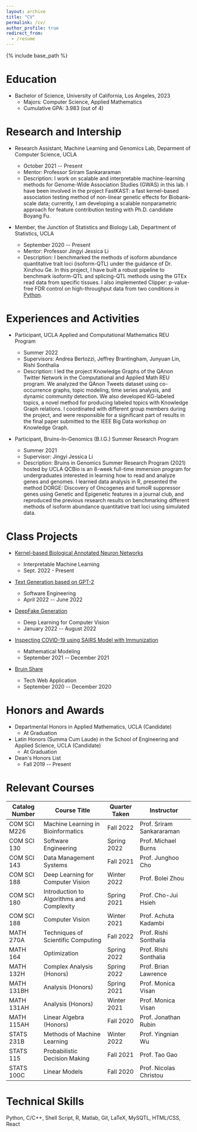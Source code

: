 ```yaml
---
layout: archive
title: "CV"
permalink: /cv/
author_profile: true
redirect_from:
  - /resume
---
```


{% include base_path %}

Education
======
* Bachelor of Science, University of California, Los Angeles, 2023
  * Majors: Computer Science, Applied Mathematics
  * Cumulative GPA: 3.983 (out of 4)


Research and Intership
======
* Research Assistant, Machine Learning and Genomics Lab, Deparment of Computer Science, UCLA
  * October 2021 -- Present
  * Mentor: Professor Sriram Sankararaman
  * Description: I work on scalable and interpretable machine-learning methods for Genome-Wide Association Studies (GWAS) in this lab. I have been involved in the project FastKAST: a fast kernel-based association testing method of non-linear genetic effects for Biobank-scale data; currently, I am developing a scalable nonparametric approach for feature contribution testing with Ph.D. candidate Boyang Fu.

* Member, the Junction of Statistics and Biology Lab, Department of Statistics, UCLA
  * September 2020 -- Present
  * Mentor: Professor Jingyi Jessica Li
  * Description: I benchmarked the methods of isoform abundance quantitative trait loci (isoform-QTL) under the guidance of Dr. Xinzhou Ge. In this project, I have built a robust pipeline to benchmark isoform-QTL and splicing-QTL methods using the GTEx read data from specific tissues. I also implemented Clipper: p-value-free FDR control on high-throughput data from two conditions in [Python](https://github.com/JSB-UCLA/Clipper-Python). 
  
Experiences and Activities
======
* Participant, UCLA Applied and Computational Mathematics REU Program
  * Summer 2022
  * Supervisors: Andrea Bertozzi, Jeffrey Brantingham, Junyuan Lin, Rishi Sonthalia
  * Description: I led the project Knowledge Graphs of the QAnon Twitter Network in the Computational and Applied Math REU program. We analyzed the QAnon Tweets dataset using co-occurrence graphs, topic modeling, time series analysis, and dynamic community detection. We also developed KG-labeled topics, a novel method for producing labeled topics with Knowledge Graph relations. I coordinated with different group members during the project, and were responsible for a significant part of results in the final paper submitted to the IEEE Big Data workshop on Knowledge Graph.
  
* Participant, Bruins-In-Genomics (B.I.G.) Summer Research Program
  * Summer 2021
  * Supervisor: Jingyi Jessica Li
  * Description: Bruins in Genomics Summer Research Program (2021) hosted by UCLA QCBio is an 8-week full-time immersion program for undergraduates interested in learning how to read and analyze genes and genomes. I learned data analysis in R, presented the method DORGE: Discovery of Oncogenes and tumoR suppressor genes using Genetic and Epigenetic features in a journal club, and reproduced the previous research results on benchmarking different methods of isoform abundance quantitative trait loci using simulated data.


Class Projects
======
* [Kernel-based Biological Annotated Neuron Networks](https://github.com/Zhengtong-Liu/CS-M226-Project)
  * Interpretable Machine Learning
  * Sept. 2022 - Present

* [Text Generation based on GPT-2](https://github.com/Dadaism6/UCLA-CS130-Googolplex)
  * Software Engineering
  * April 2022 -- June 2022

* [DeepFake Generation](https://ucladeepvision.github.io/CS188-Projects-2022Winter/2022/03/17/team08-DeepFakeGeneration.html)
  * Deep Learning for Computer Vision
  * January 2022 -- August 2022

* [Inspecting COVID-19 using SAIRS Model with Immunization](https://drive.google.com/file/d/16pdN7hStzaz_r-DkLiNNJmpCYBTp7bEM/view?usp=sharing)
  * Mathematical Modeling
  * September 2021 -- December 2021

* [Bruin Share](https://github.com/Tristan816la/Bruin-Share-Frontend)
  * Tech Web Application
  * September 2020 -- December 2020


Honors and Awards
======
* Departmental Honors in Applied Mathematics, UCLA (Candidate)
  * At Graduation
* Latin Honors (Summa Cum Laude) in the School of Engineering and Applied Science, UCLA (Candidate)
  * At Graduation
* Dean's Honors List
  * Fall 2019 -- Present

Relevant Courses
======

| Catalog Number   |  Course Title  | Quarter Taken |  Instructor   |
| --------------   |  ------------  | ------------- | ------------- |
|  COM SCI M226  |  Machine Learning in Bioinformatics  |  Fall 2022    |  Prof. Sriram Sankararaman          |
|  COM SCI 130   |  Software Engineering                |  Spring 2022  |  Prof. Michael Burns  |
|  COM SCI 143   |  Data Management Systems             |  Fall 2021    |  Prof. Junghoo Cho  |
|  COM SCI 188   |  Deep Learning for Computer Vision   |  Winter 2022  |  Prof. Bolei Zhou  |
|  COM SCI 180   |  Introduction to Algorithms and Complexity |  Spring 2021  |  Prof. Cho-Jui Hsieh    |
|  COM SCI 188   |  Computer Vision                     |  Winter 2021  |  Prof. Achuta Kadambi  |
|  MATH 270A     |  Techniques of Scientific Computing  |  Fall 2022    |  Prof. Rishi Sonthalia |
|  MATH 164      |  Optimization                        |  Spring 2022  |  Prof. RIshi Sonthalia |
|  MATH 132H     |  Complex Analysis (Honors)           |  Spring 2022  |  Prof. Brian Lawrence  |
|  MATH 131BH    |  Analysis (Honors)                   |  Spring 2021  |  Prof. Monica Visan    |
|  MATH 131AH    |  Analysis (Honors)                   |  Winter 2021  |  Prof. Monica Visan    |
|  MATH 115AH    |  Linear Algebra (Honors)             |  Fall 2020    |  Prof. Jonathan Rubin  |
|  STATS 231B    |  Methods of Machine Learning         |  Winter 2022  |  Prof. Yingnian Wu     |
|  STATS 115     |  Probabilistic Decision Making       |  Fall 2021    |  Prof. Tao Gao         |
|  STATS 100C    |  Linear Models                       |  Fall 2020    |  Prof. Nicolas Christou |


Technical Skills
======
Python, C/C++, Shell Script, R, Matlab, Git, LaTeX, MySQTL, HTML/CSS, React 
